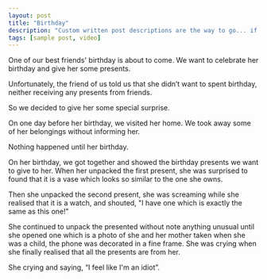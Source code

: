 ```yaml
---
layout: post
title: "Birthday"
description: "Custom written post descriptions are the way to go... if you're not lazy."
tags: [sample post, video]
---
```


One of our best friends' birthday is about to come. We want to celebrate her birthday and give her some presents. 

Unfortunately, the friend of us told us that she didn’t want to spent birthday, neither receiving any presents from friends.

So we decided to give her some special surprise.

On one day before her birthday, we visited her home. We took away some of her belongings without informing her.

Nothing happened until her birthday.

On her birthday, we got together and showed the birthday presents we want to give to her. When her unpacked the first present, she was surprised to found that it is a vase which looks so similar to the one she owns.

Then she unpacked the second present, she was screaming while she realised that it is a watch, and shouted, "I have one which is exactly the same as this one!"

She continued to unpack the presented without note anything unusual until she opened one which is a photo of she and her mother taken when she was a child, the phone was decorated in a fine frame. She was crying when she finally realised that all the presents are from her. 

She crying and saying, “I feel like I'm an idiot”.